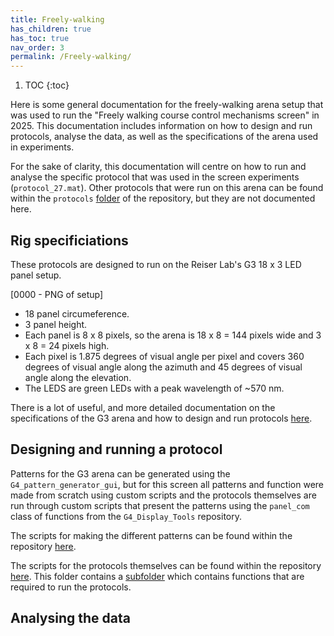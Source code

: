 ```yaml
---
title: Freely-walking
has_children: true
has_toc: true
nav_order: 3
permalink: /Freely-walking/
---
```


1. TOC
{:toc}

Here is some general documentation for the freely-walking arena setup that was used to run the "Freely walking course control mechanisms screen" in 2025. This documentation includes information on how to design and run protocols, analyse the data, as well as the specifications of the arena used in experiments. 

For the sake of clarity, this documentation will centre on how to run and analyse the specific protocol that was used in the screen experiments (`protocol_27.mat`). Other protocols that were run on this arena can be found within the `protocols` [folder](https://github.com/leburnett/freely-walking-optomotor/tree/main/protocols) of the repository, but they are not documented here.

## Rig specificiations
These protocols are designed to run on the Reiser Lab's G3 18 x 3 LED panel setup.

[0000 - PNG of setup]

- 18 panel circumeference.
- 3 panel height. 
- Each panel is 8 x 8 pixels, so the arena is 18 x 8 = 144 pixels wide and 3 x 8 = 24 pixels high.
- Each pixel is 1.875 degrees of visual angle per pixel and covers 360 degrees of visual angle along the azimuth and 45 degrees of visual angle along the elevation.
- The LEDS are green LEDs with a peak wavelength of ~570 nm. 

There is a lot of useful, and more detailed documentation on the specifications of the G3 arena and how to design and run protocols [here](https://reiserlab.github.io/Modular-LED-Display/Generation%203/Software/docs/g3_user-guide.html).  

## Designing and running a protocol

Patterns for the G3 arena can be generated using the `G4_pattern_generator_gui`, but for this screen all patterns and function were made from scratch using custom scripts and the protocols themselves are run through custom scripts that present the patterns using the `panel_com` class of functions from the `G4_Display_Tools` repository.

The scripts for making the different patterns can be found within the repository [here](https://github.com/leburnett/freely-walking-optomotor/tree/main/script_to_make_patterns). 

The scripts for the protocols themselves can be found within the repository [here](https://github.com/leburnett/freely-walking-optomotor/tree/main/protocols). This folder contains a [subfolder](https://github.com/leburnett/freely-walking-optomotor/tree/main/protocols/protocol_functions) which contains functions that are required to run the protocols. 

## Analysing the data